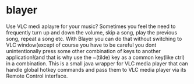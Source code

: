 # blayer
Use VLC medi aplayre for your music? Sometimes you feel the need to frequently turn up and down
the volume, skip a song, play the previous song, repeat a song etc. With Blayer you can do that without switching 
to VLC window(except of course you have to be careful you dont unintentionally press some other
combination of keys to another application!(and that is why use the ~(tilde) key as a common key(like ctrl) in a combination.
This is a small java wrapper for VLC media player that can handle global hotkey commands and pass 
them to VLC media player via its Remote Control interface. 
